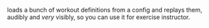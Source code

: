 loads a bunch of workout definitions from a config and replays them, audibly and *very* visibly, so you can use it for exercise instructor. 
